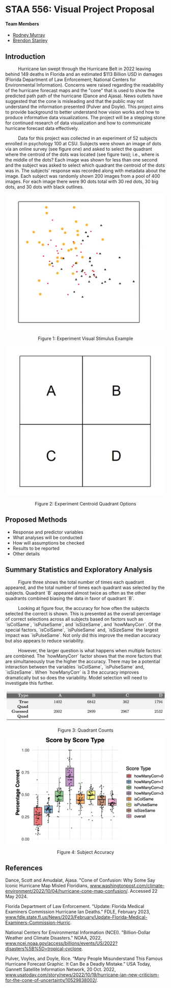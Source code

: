 # STAA 556: Visual Project Proposal

#### Team Members
- [Rodney Murray](mailto:Rodney.Murray@colostate.edu)
- [Brendon Stanley](mailto:Brendon.Stanley@rams.colostate.edu)

## Introduction

<p style="text-indent: 40px;">
    Hurricane Ian swept through the Hurricane Belt in 2022 leaving behind 149 deaths in Florida
and an estimated $113 Billion USD in damages (Florida Department of Law Enforcement; National Centers for Environmental Information).
Concerns were raised regarding the readability of the hurricane forecast maps and the "cone" that is used to show the predicted path path of the hurricane (Dance and Ajasa).
News outlets have suggested that the cone is misleading and that the public may not understand the information presented (Pulver and Doyle).
This project aims to provide background to better understand how vision works and how to produce informative data visualizations.
The project will be a stepping stone for continued research of data visualization and how to communicate hurricane forecast data effectively.
</p>

<p style="text-indent: 40px;">
    Data for this project was collected in an experiment of 52 subjects enrolled in psychology 100 at CSU. Subjects were shown an image of dots via an online survey (see figure one) and 
asked to select the quadrant where the centroid of the dots was located (see figure two); i.e., where is the middle of the dots? Each image was shown for less than one second and the 
subject was asked to select which quadrant the centroid of the dots was in. The subjects' response was recorded along with metadata about the image. Each subject was 
randomly shown 200 images from a pool of 400 images. For each image there were 90 dots total with 30 red dots, 30 big dots, and 30 dots with black outlines.
</p>

![Figure 1: Experiment Visual Stimulus](../references/figures/image_dots_example.png "Figure 3: Experiment Visual Stimulus")

<p align="center">
  Figure 1: Experiment Visual Stimulus Example
</p>

![Figure 2: Experiment Quadrants](../references/figures/quad_options_example.png "Figure 2: Experiment Quadrants")

<p align="center">
  Figure 2: Experiment Centroid Quadrant Options
</p>

## Proposed Methods
* Response and predictor variables
* What analyses will be conducted
* How will assumptions be checked
* Results to be reported
* Other details

## Summary Statistics and Exploratory Analysis

<p style="text-indent: 40px;">
    Figure three shows the total number of times each quadrant appeared, and the
total number of times each quadrant was selected by the subjects. Quadrant `B` appeared
almost twice as often as the other quadrants combined biasing the data in favor of
quadrant `B`.
</p>

<p style="text-indent: 40px;">
    Looking at figure four, the accuracy for how often the subjects selected the correct
is shown. This is presented as the overall percentage of correct selections across all
subjects based on factors such as `isColSame`, `isPulseSame`, and `isSizeSame`, and `howManyCorr`.
Of the special factors, `isColSame`, `isPulseSame` and, `isSizeSame` the largest impact was `isPulseSame`.
Not only did this improve the median accuracy but also appears to reduce variability.
</p>

<p style="text-indent: 40px;">
    However, the larger question is what happens when multiple factors are combined. The `howManyCorr` factor shows that 
the more factors that are simultaneously true the higher the accuracy. There may be a potential interaction between 
the variables `isColSame`, `isPulseSame` and, `isSizeSame`. When `howManyCorr` is 3 the accuracy improves dramatically 
but so does the variability. Model selection will need to investigate this further.
</p>

![Figure 3: Quadrant Counts](../references/figures/Quad_Counts.png "Figure 3: Quadrant Counts")

<p align="center">
  Figure 3: Quadrant Counts
</p>

![Figure 4: Subject Accuracy](../references/figures/BoxPlots.png "Figure 4: Subject Accuracy")

<p align="center">
  Figure 4: Subject Accuracy
</p>

## References

Dance, Scott and Amudalat, Ajasa. "Cone of Confusion: Why Some Say Iconic Hurricane Map Misled Floridians, www.washingtonpost.com/climate-environment/2022/10/04/hurricane-cone-map-confusion/. Accessed 22 May 2024.

Florida Department of Law Enforcement. "Update: Florida Medical Examiners Commission Hurricane Ian Deaths." FDLE, February 2023, www.fdle.state.fl.us/News/2023/February/Update-Florida-Medical-Examiners-Commission-Hurric.

National Centers for Environmental Information (NCEI). "Billion-Dollar Weather and Climate Disasters." NOAA, 2022, www.ncei.noaa.gov/access/billions/events/US/2022?disasters%5B%5D=tropical-cyclone.

Pulver, Voyles, and Doyle, Rice. “Many People Misunderstand This Famous Hurricane Forecast Graphic. It Can Be a Deadly Mistake.” USA Today, Gannett Satellite Information Network, 20 Oct. 2022, www.usatoday.com/story/news/2022/10/19/hurricane-ian-new-criticism-for-the-cone-of-uncertainty/10529838002/. 
